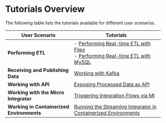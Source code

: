 # Tutorials Overview

The following table lists the tutorials available for different user scenarios.

| User Scenario                             | Tutorials                                                                                                                                                             |
|-------------------------------------------|-----------------------------------------------------------------------------------------------------------------------------------------------------------------------|
| **Performing ETL**                        | - [Performing Real-time ETL with Files](performing-real-time-etl-with-files.md)<br/> - [Performing Real-time ETL with MySQL](performing-real-time-etl-with-mysql.md)  |
| **Receiving and Publishing Data**         | [Working with Kafka](working-with-kafka.md)                                                                                                                           |
| **Working with API**                      | [Exposing Processed Data as API](exposing-processed-data-as-api.md)                                                                                                   |
| **Working with the Micro Integrator**     | [Triggering Integration Flows via MI](triggering-integrations-via-micro-integrator.md)                                                                                |
| **Working in Containerized Environments** | [Running the Streaming Integrator in Containerized Environments](running-si-with-docker-and-kubernetes.md)                                                            |
